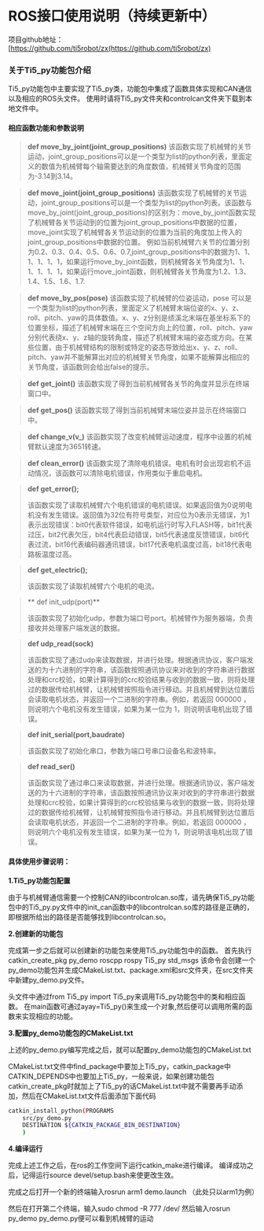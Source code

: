 # ROS接口使用说明（持续更新中）

项目github地址：\[<https://github.com/ti5robot/zx(https://github.com/ti5robot/zx)>

### 关于Ti5\_py功能包介绍

Ti5\_py功能包中主要实现了Ti5\_py类，功能包中集成了函数具体实现和CAN通信以及相应的ROS头文件。
使用时请将Ti5\_py文件夹和controlcan文件夹下载到本地文件中。

#### 相应函数功能和参数说明

> **def move\_by\_joint(joint\_group\_positions)**
> 该函数实现了机械臂的关节运动，joint\_group\_positions可以是一个类型为list的python列表，里面定义的数值为机械臂每个轴需要达到的角度数值，机械臂关节角度的范围为-3.14到3.14。

> **def move\_joint(joint\_group\_positions)**
> 该函数实现了机械臂的关节运动，joint\_group\_positions可以是一个类型为list的python列表。该函数与move\_by\_joint(joint\_group\_positions)的区别为：move\_by\_joint函数实现了机械臂各关节运动到的位置为joint\_group\_positions中数据的位置，move\_joint实现了机械臂各关节运动到的位置为当前的角度加上传入的joint\_group\_positions中数据的位置。
> 例如当前机械臂六关节的位置分别为0.2、0.3、0.4、0.5、0.6、0.7,joint\_group\_positions中的数据为1、1、1、1、1、1，如果运行move\_by\_joint函数，则机械臂各关节角度为1、1、1、1、1、1，如果运行move\_joint函数，则机械臂各关节角度为1.2、1.3、1.4、1.5、1.6、1.7.

> **def move\_by\_pos(pose)**
> 该函数实现了机械臂的位姿运动，pose 可以是一个类型为list的python列表，里面定义了机械臂末端位姿的x、y、z、roll、pitch、yaw的具体数值。x、y、z分别是绩溪北末端在基坐标系下的位置坐标，描述了机械臂末端在三个空间方向上的位置，roll、pitch、yaw分别代表绕x、y、z轴的旋转角度，描述了机械臂末端的姿态或方向。在某些位置，由于机械臂结构的限制或特定的姿态导致给出x、y、z、roll、pitch、yaw并不能解算出对应的机械臂关节角度，如果不能解算出相应的关节角度，该函数则会给出false的提示。

> **def get\_joint()**
> 该函数实现了得到当前机械臂各关节的角度并显示在终端窗口中。

> **def get\_pos()**
> 该函数实现了得到当前机械臂末端位姿并显示在终端窗口中。

> **def change\_v(v\_)**
> 该函数实现了改变机械臂运动速度，程序中设置的机械臂默认速度为3651转速。

> **def clean\_error()**
> 该函数实现了清除电机错误。电机有时会出现宕机不运动情况，该函数可以清除电机错误，作用类似于重启电机。

> **def get\_error();**
>
> 该函数实现了读取机械臂六个电机错误的电机错误。如果返回值为0说明电机没有发生错误。返回值为32位有符号类型，对应位为0表示无错误，为1表示出现错误：bit0代表软件错误，如电机运行时写入FLASH等，bit1代表过压，bit2代表欠压，bit4代表启动错误，bit5代表速度反馈错误，bit6代表过流，bit16代表编码器通讯错误，bit17代表电机温度过高，bit18代表电路板温度过高。

> **def get\_electric();**
>
> 该函数实现了读取机械臂六个电机的电流。

> \*\* def init\_udp(port)\*\*
>
> 该函数实现了初始化udp，参数为端口号port。机械臂作为服务器端，负责接收并处理客户端发送的数据。

> **def udp\_read(sock)**
>
> 该函数实现了通过udp来读取数据，并进行处理。根据通讯协议，客户端发送的为十六进制的字符串，该函数按照通讯协议来对收到的字符串进行数据处理和crc校验，如果计算得到的crc校验结果与收到的数据一致，则将处理过的数据传给机械臂，让机械臂按照指令进行移动。并且机械臂到达位置后会读取电机状态，并返回一个二进制的字符串。例如，若返回 000000 ，则说明六个电机没有发生错误，如果为某一位为 1，则说明该电机出现了错误。

> **def init\_serial(port,baudrate)**
>
> 该函数实现了初始化串口，参数为端口号串口设备名和波特率。

> **def read\_ser()**
>
> 该函数实现了通过串口来读取数据，并进行处理。根据通讯协议，客户端发送的为十六进制的字符串，该函数按照通讯协议来对收到的字符串进行数据处理和crc校验，如果计算得到的crc校验结果与收到的数据一致，则将处理过的数据传给机械臂，让机械臂按照指令进行移动。并且机械臂到达位置后会读取电机状态，并返回一个二进制的字符串。例如，若返回 000000 ，则说明六个电机没有发生错误，如果为某一位为 1，则说明该电机出现了错误。

#### 具体使用步骤说明：

**1.Ti5\_py功能包配置**

由于与机械臂通信需要一个控制CAN的libcontrolcan.so库，请先确保Ti5\_py功能包中的Ti5\_py.py文件中的init\_can函数中的libcontrolcan.so库的路径是正确的，即根据所给出的路径是否能够找到libcontrolcan.so。

**2.创建新的功能包**

完成第一步之后就可以创建新的功能包来使用Ti5\_py功能包中的函数。
首先执行 catkin\_create\_pkg  py\_demo  roscpp  rospy  Ti5\_py  std\_msgs
该命令会创建一个py\_demo功能包并生成CMakeList.txt、package.xml和src文件夹，在src文件夹中新建py\_demo.py文件。

头文件中通过from Ti5\_py import Ti5\_py来调用Ti5\_py功能包中的类和相应函数。
在main函数可通过ayay\=Ti5\_py()来生成一个对象,然后便可以调用所需的函数来实现相应的功能。

**3.配置py\_demo功能包的CMakeList.txt**

上述的py\_demo.py编写完成之后，就可以配置py\_demo功能包的CMakeList.txt

CMakeList.txt文件中find\_package中要加上Ti5\_py，catkin\_package中CATKIN\_DEPENDS中也要加上Ti5\_py，一般来说，如果创建功能包catkin\_create\_pkg时就加上了Ti5\_py的话CMakeList.txt中就不需要再手动添加，然后在CMakeList.txt文件后面添加下面代码

```bash
catkin_install_python(PROGRAMS
	src/py_demo.py
	DESTINATION ${CATKIN_PACKAGE_BIN_DESTINATION}
	)
```

**4.编译运行**

完成上述工作之后，在ros的工作空间下运行catkin\_make进行编译。
编译成功之后，记得运行source devel/setup.bash来使更改生效。

完成之后打开一个新的终端输入rosrun arm1 demo.launch （此处只以arm1为例）

然后在打开第二个终端，输入sudo chmod -R 777 /dev/
然后输入rosrun py\_demo py\_demo.py便可以看到机械臂的运动
